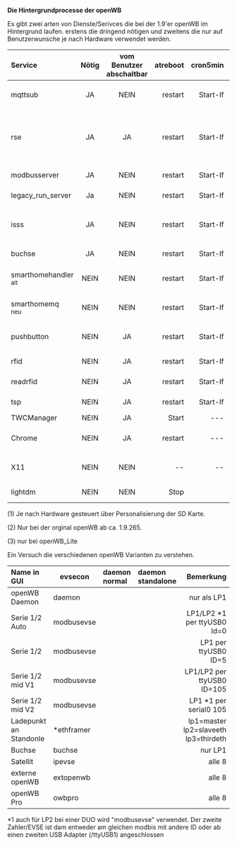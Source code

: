 **Die Hintergrundprocesse der openWB**

Es gibt zwei arten von Dienste/Serivces die bei der 1.9'er openWB im Hintergrund laufen.
erstens die dringend nötigen und zweitens die nur auf Benutzerwunsche je nach Hardware verwendet werden.


| Service | Nötig | vom Benutzer<br>abschaltbar  | atreboot | cron5min | Bemerkung |
|:------------------ |:---------------:|:----------------:|-------------------:|-------------------:|-------------------:|
| mqttsub | JA | NEIN | restart | Start-If | Empfängt MQTT Nachrichten |
| rse | JA | JA | restart | Start-If |  via openWB.conf<br>evtl. vom Netzbetreiber benötigt. Netzdientlich|
| modbusserver| JA | NEIN | restart | Start-If |KfW, Netzdientlich |
| legacy_run_server | Ja | NEIN | restart | Start-If | nicht bei openWB_Lite |
| isss| JA | NEIN| restart | Start-If | bei "nur Ladepunkt" (1) auch bei "Buchse" |
| buchse| JA | NEIN | restart | Start-If | im Normalmode |
| smarthomehandler<br><sub>alt</sub> | NEIN | NEIN | restart | Start-If | nur einer der beiden ist aktiv |
| smarthomemq<br><sub>neu</sub> | NEIN | NEIN | restart | Start-If | nur einer der beiden ist aktiv |
| pushbutton| NEIN| JA | restart | Start-If| Nur wenn Ladetaster vorhanden |
| rfid| NEIN| JA| restart | Start-If | je nach RFID Mode|
| readrfid| NEIN| JA| restart | Start-If | je nach RFID Mode |
| tsp| NEIN |JA | restart | Start-If | Versendet Events  (3)|
| TWCManager| NEIN| JA| Start | --- | 
| Chrome | NEIN| JA| restart | --- | nur wenn Display vorhanden |
| X11 | NEIN| NEIN | -- | -- | nur wenn Display vorhanden |
| lightdm | NEIN | NEIN | Stop | | Stop wenn kein Display |


(1) Je nach Hardware gesteuert über Personalisierung der SD Karte.

(2) Nur bei der orginal openWB ab ca. 1.9.265.

(3) nur bei openWB_Lite


Ein Versuch die verschiedenen openWB Varianten zu verstehen.

| Name in GUI| evsecon | daemon normal | daemon standalone |Bemerkung |
|:-------------|------|:-----------|:-----------|-------------------:|
|openWB Daemon| daemon |  | | nur als LP1 |
|Serie 1/2 Auto | modbusevse| | | LP1/LP2 *1 per ttyUSB0 Id=0|
|Serie 1/2 | modbusevse| |  | LP1 per ttyUSB0 ID=5|
|Serie 1/2 mid V1| modbusevse| |  |LP1/LP2 per ttyUSB0 ID=105|
|Serie 1/2 mid V2| modbusevse| |  |LP1 *1 per serial0 105|
|Ladepunkt an Standonle|*ethframer| | |lp1=master lp2=slaveeth lp3=thirdeth|
|Buchse|buchse| | | nur LP1 |
|Satellit|ipevse| | | alle 8|
|externe openWB|extopenwb| | |alle 8|
|openWB Pro|owbpro| | | alle 8|

*1 auch für LP2 bei einer DUO wird "modbusevse" verwendet. Der zweite Zahler/EVSE ist dam entweder am gleichen modbis mit andere ID oder
ab einen zweiten USB Adapter (/ttyUSB1) angeschlossen




